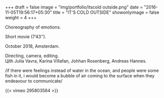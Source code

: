 +++
draft = false
image = "img/portfolio/itscold outside.png"
date = "2016-11-05T19:56:17+05:30"
title = "IT'S COLD OUTSIDE"
showonlyimage = false
weight = 4
+++

Choreography of emotions.

Short movie (7’43’’). 

October 2018, Amsterdam.
<!--more-->

Directing, camera, editing.  
Цith Julia Vavra, Karina Villafan, Johhan Rosenberg, Andreas Hannes.

/if there were feelings instead of water in the ocean, and people were some fish in it,
i would become a bubble of air coming to the surface when they endeavour to communicate/

{{< vimeo 295803584 >}}

